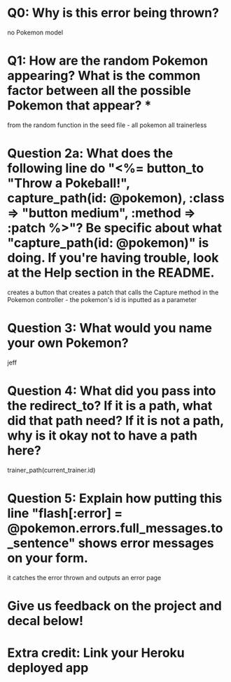 # Q0: Why is this error being thrown?
no Pokemon model

# Q1: How are the random Pokemon appearing? What is the common factor between all the possible Pokemon that appear? *
from the random function in the seed file - all pokemon all trainerless

# Question 2a: What does the following line do "<%= button_to "Throw a Pokeball!", capture_path(id: @pokemon), :class => "button medium", :method => :patch %>"? Be specific about what "capture_path(id: @pokemon)" is doing. If you're having trouble, look at the Help section in the README.
creates a button that creates a patch that calls the Capture method in the Pokemon controller - the pokemon's id is inputted as a parameter

# Question 3: What would you name your own Pokemon?
jeff

# Question 4: What did you pass into the redirect_to? If it is a path, what did that path need? If it is not a path, why is it okay not to have a path here?
trainer_path(current_trainer.id) 

# Question 5: Explain how putting this line "flash[:error] = @pokemon.errors.full_messages.to_sentence" shows error messages on your form.
it catches the error thrown and outputs an error page

# Give us feedback on the project and decal below!

# Extra credit: Link your Heroku deployed app
